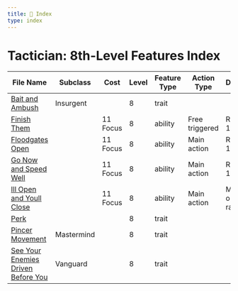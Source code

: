 ```yaml
---
title: 📑 Index
type: index
---
```


# Tactician: 8th-Level Features Index

| File Name                                                                             | Subclass   | Cost     | Level | Feature Type | Action Type    | Distance            | Target           |
| ------------------------------------------------------------------------------------- | ---------- | -------- | ----- | ------------ | -------------- | ------------------- | ---------------- |
| [Bait and Ambush](../Bait%20and%20Ambush)                                             | Insurgent  |          | 8     | trait        |                |                     |                  |
| [Finish Them](../Finish%20Them)                                                       |            | 11 Focus | 8     | ability      | Free triggered | Ranged 10           | One creature     |
| [Floodgates Open](../Floodgates%20Open)                                               |            | 11 Focus | 8     | ability      | Main action    | Ranged 10           | Three allies     |
| [Go Now and Speed Well](../Go%20Now%20and%20Speed%20Well)                             |            | 11 Focus | 8     | ability      | Main action    | Ranged 10           | Self or one ally |
| [Ill Open and Youll Close](../Ill%20Open%20and%20Youll%20Close)                       |            | 11 Focus | 8     | ability      | Main action    | Melee 1 or ranged 5 | One creature     |
| [Perk](../Perk)                                                                       |            |          | 8     | trait        |                |                     |                  |
| [Pincer Movement](../Pincer%20Movement)                                               | Mastermind |          | 8     | trait        |                |                     |                  |
| [See Your Enemies Driven Before You](../See%20Your%20Enemies%20Driven%20Before%20You) | Vanguard   |          | 8     | trait        |                |                     |                  |
